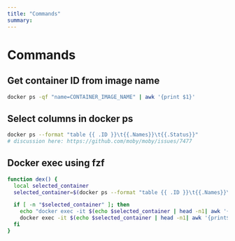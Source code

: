 ```yaml
---
title: "Commands"
summary:
---
```


Commands
===

Get container ID from image name
---

```bash
docker ps -qf "name=CONTAINER_IMAGE_NAME" | awk '{print $1}'
```

Select columns in docker ps
---

```bash
docker ps --format "table {{ .ID }}\t{{.Names}}\t{{.Status}}"
# discussion here: https://github.com/moby/moby/issues/7477
```

Docker exec using fzf
---

```bash
function dex() {
  local selected_container
  selected_container=$(docker ps --format "table {{ .ID }}\t{{.Names}}\t{{.Status}}" --last=5 | fzf --height=6 --layout=reverse)

  if [ -n "$selected_container" ]; then
    echo "docker exec -it $(echo $selected_container | head -n1| awk '{print$1;}') /bin/bash"
    docker exec -it $(echo $selected_container | head -n1| awk '{print$1;}') /bin/bash
  fi
}
```
